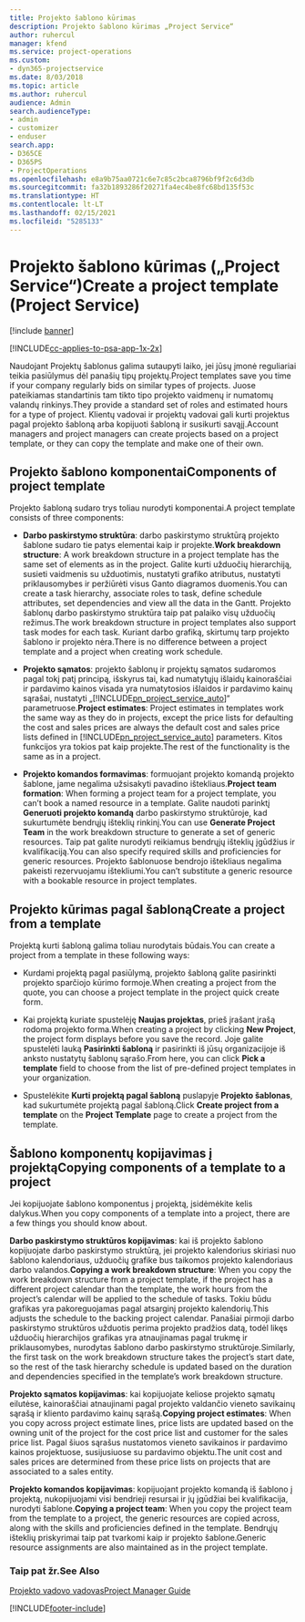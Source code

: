 ```yaml
---
title: Projekto šablono kūrimas
description: Projekto šablono kūrimas „Project Service“
author: ruhercul
manager: kfend
ms.service: project-operations
ms.custom:
- dyn365-projectservice
ms.date: 8/03/2018
ms.topic: article
ms.author: ruhercul
audience: Admin
search.audienceType:
- admin
- customizer
- enduser
search.app:
- D365CE
- D365PS
- ProjectOperations
ms.openlocfilehash: e8a9b75aa0721c6e7c85c2bca8796bf9f2c6d3db
ms.sourcegitcommit: fa32b1893286f20271fa4ec4be8fc68bd135f53c
ms.translationtype: HT
ms.contentlocale: lt-LT
ms.lasthandoff: 02/15/2021
ms.locfileid: "5285133"
---
```

# <a name="create-a-project-template-project-service"></a><span data-ttu-id="86813-103">Projekto šablono kūrimas („Project Service“)</span><span class="sxs-lookup"><span data-stu-id="86813-103">Create a project template (Project Service)</span></span>

[!include [banner](../includes/psa-now-project-operations.md)]

[!INCLUDE[cc-applies-to-psa-app-1x-2x](../includes/cc-applies-to-psa-app-1x-2x.md)]

<span data-ttu-id="86813-104">Naudojant Projektų šablonus galima sutaupyti laiko, jei jūsų įmonė reguliariai teikia pasiūlymus dėl panašių tipų projektų.</span><span class="sxs-lookup"><span data-stu-id="86813-104">Project templates save you time if your company regularly bids on similar types of projects.</span></span> <span data-ttu-id="86813-105">Juose pateikiamas standartinis tam tikto tipo projekto vaidmenų ir numatomų valandų rinkinys.</span><span class="sxs-lookup"><span data-stu-id="86813-105">They provide a standard set of roles and estimated hours for a type of project.</span></span> <span data-ttu-id="86813-106">Klientų vadovai ir projektų vadovai gali kurti projektus pagal projekto šabloną arba kopijuoti šabloną ir susikurti savąjį.</span><span class="sxs-lookup"><span data-stu-id="86813-106">Account managers and project managers can create projects based on a project template, or they can copy the template and make one of their own.</span></span>  
  
## <a name="components-of-project-template"></a><span data-ttu-id="86813-107">Projekto šablono komponentai</span><span class="sxs-lookup"><span data-stu-id="86813-107">Components of project template</span></span>
 <span data-ttu-id="86813-108">Projekto šabloną sudaro trys toliau nurodyti komponentai.</span><span class="sxs-lookup"><span data-stu-id="86813-108">A project template consists of three components:</span></span>  
  
- <span data-ttu-id="86813-109">**Darbo paskirstymo struktūra**: darbo paskirstymo struktūrą projekto šablone sudaro tie patys elementai kaip ir projekte.</span><span class="sxs-lookup"><span data-stu-id="86813-109">**Work breakdown structure**: A work breakdown structure in a project template has the same set of elements as in the project.</span></span> <span data-ttu-id="86813-110">Galite kurti užduočių hierarchiją, susieti vaidmenis su užduotimis, nustatyti grafiko atributus, nustatyti priklausomybes ir peržiūrėti visus Ganto diagramos duomenis.</span><span class="sxs-lookup"><span data-stu-id="86813-110">You can create a task hierarchy, associate roles to task, define schedule attributes, set dependencies and view all the data in the Gantt.</span></span> <span data-ttu-id="86813-111">Projekto šablonų darbo paskirstymo struktūra taip pat palaiko visų užduočių režimus.</span><span class="sxs-lookup"><span data-stu-id="86813-111">The work breakdown structure in project templates also support task modes for each task.</span></span> <span data-ttu-id="86813-112">Kuriant darbo grafiką, skirtumų tarp projekto šablono ir projekto nėra.</span><span class="sxs-lookup"><span data-stu-id="86813-112">There is no difference between a project template and a project when creating work schedule.</span></span>  
  
- <span data-ttu-id="86813-113">**Projekto sąmatos**: projekto šablonų ir projektų sąmatos sudaromos pagal tokį patį principą, išskyrus tai, kad numatytųjų išlaidų kainoraščiai ir pardavimo kainos visada yra numatytosios išlaidos ir pardavimo kainų sąrašai, nustatyti „[!INCLUDE[pn_project_service_auto](../includes/pn-project-service-auto.md)]“ parametruose.</span><span class="sxs-lookup"><span data-stu-id="86813-113">**Project estimates**: Project estimates in templates work the same way as they do in projects, except the price lists for defaulting the cost and sales prices are always the default cost and sales price lists defined in [!INCLUDE[pn_project_service_auto](../includes/pn-project-service-auto.md)] parameters.</span></span> <span data-ttu-id="86813-114">Kitos funkcijos yra tokios pat kaip projekte.</span><span class="sxs-lookup"><span data-stu-id="86813-114">The rest of the functionality is the same as in a project.</span></span>  
  
- <span data-ttu-id="86813-115">**Projekto komandos formavimas**: formuojant projekto komandą projekto šablone, jame negalima užsisakyti pavadino ištekliaus.</span><span class="sxs-lookup"><span data-stu-id="86813-115">**Project team formation**: When forming a project team for a project template, you can’t book a named resource in a template.</span></span> <span data-ttu-id="86813-116">Galite naudoti parinktį **Generuoti projekto komandą** darbo paskirstymo struktūroje, kad sukurtumėte bendrųjų išteklių rinkinį.</span><span class="sxs-lookup"><span data-stu-id="86813-116">You can use **Generate Project Team** in the work breakdown structure to generate a set of generic resources.</span></span> <span data-ttu-id="86813-117">Taip pat galite nurodyti reikiamus bendrųjų išteklių įgūdžius ir kvalifikaciją.</span><span class="sxs-lookup"><span data-stu-id="86813-117">You can also specify required skills and proficiencies for generic resources.</span></span> <span data-ttu-id="86813-118">Projekto šablonuose bendrojo ištekliaus negalima pakeisti rezervuojamu ištekliumi.</span><span class="sxs-lookup"><span data-stu-id="86813-118">You can’t substitute a generic resource with a bookable resource in project templates.</span></span>  
  
## <a name="create-a-project-from-a-template"></a><span data-ttu-id="86813-119">Projekto kūrimas pagal šabloną</span><span class="sxs-lookup"><span data-stu-id="86813-119">Create a project from a template</span></span>  
 <span data-ttu-id="86813-120">Projektą kurti šabloną galima toliau nurodytais būdais.</span><span class="sxs-lookup"><span data-stu-id="86813-120">You can create a project from a template in these following ways:</span></span>  
  
-   <span data-ttu-id="86813-121">Kurdami projektą pagal pasiūlymą, projekto šabloną galite pasirinkti projekto sparčiojo kūrimo formoje.</span><span class="sxs-lookup"><span data-stu-id="86813-121">When creating a project from the quote, you can choose a project template in the project quick create form.</span></span>  
  
-   <span data-ttu-id="86813-122">Kai projektą kuriate spustelėję **Naujas projektas**, prieš įrašant įrašą rodoma projekto forma.</span><span class="sxs-lookup"><span data-stu-id="86813-122">When creating a project by clicking **New Project**, the project form displays before you save the record.</span></span> <span data-ttu-id="86813-123">Joje galite spustelėti lauką **Pasirinkti šabloną** ir pasirinkti iš jūsų organizacijoje iš anksto nustatytų šablonų sąrašo.</span><span class="sxs-lookup"><span data-stu-id="86813-123">From here, you can click **Pick a template** field to choose from the list of pre-defined project templates in your organization.</span></span>  
  
-   <span data-ttu-id="86813-124">Spustelėkite **Kurti projektą pagal šabloną** puslapyje **Projekto šablonas**, kad sukurtumėte projektą pagal šabloną.</span><span class="sxs-lookup"><span data-stu-id="86813-124">Click **Create project from a template** on the **Project Template** page to create a project from the template.</span></span>  
  
## <a name="copying-components-of-a-template-to-a-project"></a><span data-ttu-id="86813-125">Šablono komponentų kopijavimas į projektą</span><span class="sxs-lookup"><span data-stu-id="86813-125">Copying components of a template to a project</span></span>  
 <span data-ttu-id="86813-126">Jei kopijuojate šablono komponentus į projektą, įsidėmėkite kelis dalykus.</span><span class="sxs-lookup"><span data-stu-id="86813-126">When you copy components of a template into a project, there are a few things you should know about.</span></span>  
  
 <span data-ttu-id="86813-127">**Darbo paskirstymo struktūros kopijavimas**: kai iš projekto šablono kopijuojate darbo paskirstymo struktūrą, jei projekto kalendorius skiriasi nuo šablono kalendoriaus, užduočių grafike bus taikomos projekto kalendoriaus darbo valandos.</span><span class="sxs-lookup"><span data-stu-id="86813-127">**Copying a work breakdown structure**: When you copy the work breakdown structure from a project template, if the project has a different project calendar than the template, the work hours from the project’s calendar will be applied to the schedule of tasks.</span></span> <span data-ttu-id="86813-128">Tokiu būdu grafikas yra pakoreguojamas pagal atsarginį projekto kalendorių.</span><span class="sxs-lookup"><span data-stu-id="86813-128">This adjusts the schedule to the backing project calendar.</span></span> <span data-ttu-id="86813-129">Panašiai pirmoji darbo paskirstymo struktūros užduotis perima projekto pradžios datą, todėl likęs užduočių hierarchijos grafikas yra atnaujinamas pagal trukmę ir priklausomybes, nurodytas šablono darbo paskirstymo struktūroje.</span><span class="sxs-lookup"><span data-stu-id="86813-129">Similarly, the first task on the work breakdown structure takes the project’s start date, so the rest of the task hierarchy schedule is updated based on the duration and dependencies specified in the template’s work breakdown structure.</span></span>  
  
 <span data-ttu-id="86813-130">**Projekto sąmatos kopijavimas**: kai kopijuojate keliose projekto sąmatų eilutėse, kainoraščiai atnaujinami pagal projekto valdančio vieneto savikainų sąrašą ir kliento pardavimo kainų sąrašą.</span><span class="sxs-lookup"><span data-stu-id="86813-130">**Copying project estimates**: When you copy across project estimate lines, price lists are updated based on the owning unit of the project for the cost price list and customer for the sales price list.</span></span> <span data-ttu-id="86813-131">Pagal šiuos sąrašus nustatomos vieneto savikainos ir pardavimo kainos projektuose, susijusiuose su pardavimo objektu.</span><span class="sxs-lookup"><span data-stu-id="86813-131">The unit cost and sales prices are determined from these price lists on projects that are associated to a sales entity.</span></span>  
  
 <span data-ttu-id="86813-132">**Projekto komandos kopijavimas**: kopijuojant projekto komandą iš šablono į projektą, nukopijuojami visi bendrieji resursai ir jų įgūdžiai bei kvalifikacija, nurodyti šablone.</span><span class="sxs-lookup"><span data-stu-id="86813-132">**Copying a project team**: When you copy the project team from the template to a project, the generic resources are copied across, along with the skills and proficiencies defined in the template.</span></span> <span data-ttu-id="86813-133">Bendrųjų išteklių priskyrimai taip pat tvarkomi kaip ir projekto šablone.</span><span class="sxs-lookup"><span data-stu-id="86813-133">Generic resource assignments are also maintained as in the project template.</span></span>  
  
### <a name="see-also"></a><span data-ttu-id="86813-134">Taip pat žr.</span><span class="sxs-lookup"><span data-stu-id="86813-134">See Also</span></span>  
 [<span data-ttu-id="86813-135">Projekto vadovo vadovas</span><span class="sxs-lookup"><span data-stu-id="86813-135">Project Manager Guide</span></span>](../psa/project-manager-guide.md)


[!INCLUDE[footer-include](../includes/footer-banner.md)]